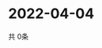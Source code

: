# 2022-04-04
  共 0条

  <!-- BEGIN -->
  <!-- 最后更新时间Mon Apr 04 2022 21:04:11 GMT+0000 (Coordinated Universal Time) -->
  
  <!-- END -->
  
  
